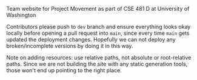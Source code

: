 Team website for Project Movement as part of CSE 481 D at University of Washington

Contributors please push to `dev` branch and ensure everything looks okay locally
before opening a pull request into `main`, since every time `main` gets updated
the deployment changes. Hopefully we can not deploy any broken/incomplete versions
by doing it in this way.

Note on adding resources: use relative paths, not absolute or root-relative paths. Since we are
not building the site with any static generation tools, those won't end up pointing
to the right place.
